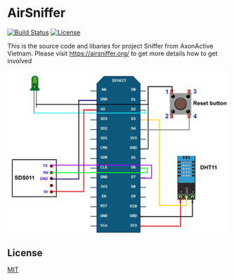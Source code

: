 # AirSniffer
[![Build Status](https://travis-ci.org/aavn/AirSniffer.svg?branch=master)](https://travis-ci.org/aavn/AirSniffer)
[![License](https://img.shields.io/badge/license-MIT-blue.svg?style=flat)](https://github.com/aavn/AirSniffer/blob/master/LICENSE)

This is the source code and libaries for project Sniffer from AxonActive Vietnam.
Please visit https://airsniffer.org/ to get more details how to get involved

![image](/docs/wires.jpg)

## License
[MIT](https://choosealicense.com/licenses/mit/)
